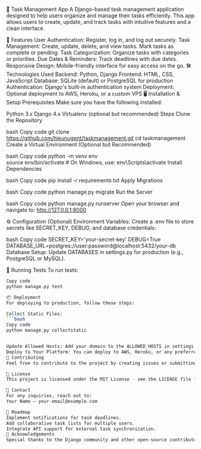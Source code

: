 📝 Task Management App
A Django-based task management application designed to help users organize and manage their tasks efficiently. This app allows users to create, update, and track tasks with intuitive features and a clean interface.

🚀 Features
User Authentication: Register, log in, and log out securely.
Task Management:
Create, update, delete, and view tasks.
Mark tasks as complete or pending.
Task Categorization: Organize tasks with categories or priorities.
Due Dates & Reminders: Track deadlines with due dates.
Responsive Design: Mobile-friendly interface for easy access on the go.
🛠️ Technologies Used
Backend: Python, Django
Frontend: HTML, CSS, JavaScript
Database: SQLite (default) or PostgreSQL for production
Authentication: Django's built-in authentication system
Deployment: Optional deployment to AWS, Heroku, or a custom VPS
🖥️ Installation & Setup
Prerequisites
Make sure you have the following installed:

Python 3.x
Django 4.x
Virtualenv (optional but recommended)
Steps
Clone the Repository

bash
Copy code
git clone https://github.com/hieunugent/taskmanagement.git
cd taskmanagement
Create a Virtual Environment (Optional but Recommended)

bash
Copy code
python -m venv env  
source env/bin/activate  # On Windows, use: env\Scripts\activate
Install Dependencies

bash
Copy code
pip install -r requirements.txt
Apply Migrations

bash
Copy code
python manage.py migrate
Run the Server

bash
Copy code
python manage.py runserver
Open your browser and navigate to:
http://127.0.0.1:8000

⚙️ Configuration (Optional)
Environment Variables:
Create a .env file to store secrets like SECRET_KEY, DEBUG, and database credentials:

bash
Copy code
SECRET_KEY='your-secret-key'
DEBUG=True
DATABASE_URL=postgres://user:password@localhost:5432/your-db
Database Setup:
Update DATABASES in settings.py for production (e.g., PostgreSQL or MySQL).

🧪 Running Tests
To run tests:

```bash
Copy code
python manage.py test

📦 Deployment
For deploying to production, follow these steps:

Collect Static Files:
```bash
Copy code
python manage.py collectstatic


Update Allowed Hosts: Add your domain to the ALLOWED_HOSTS in settings.py.
Deploy to Your Platform: You can deploy to AWS, Heroku, or any preferred server.
👥 Contributing
Feel free to contribute to the project by creating issues or submitting pull requests. Please follow the code of conduct outlined in CONTRIBUTING.md.

📄 License
This project is licensed under the MIT License - see the LICENSE file for details.

📧 Contact
For any inquiries, reach out to:
Your Name – your-email@example.com

🎯 Roadmap
Implement notifications for task deadlines.
Add collaborative task lists for multiple users.
Integrate API support for external task synchronization.
🙌 Acknowledgements
Special thanks to the Django community and other open-source contributors for their amazing tools and resources.